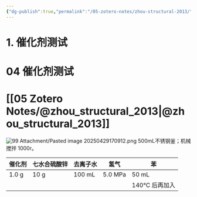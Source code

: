 ```yaml
---
{"dg-publish":true,"permalink":"/05-zotero-notes/zhou-structural-2013/","title":"Structural and catalytic properties of alkaline post-treated ru/ZrO₂ catalysts for partial hydrogenation of benzene to cyclohexene","tags":["ZoteroNotes"],"noteIcon":"","created":"2025-04-09T15:57","updated":"2025-07-01T11:57"}
---
```


# 1. 催化剂测试

<div class="transclusion internal-embed is-loaded"><div class="markdown-embed">

<div class="markdown-embed-title">

# 04 催化剂测试

</div>


# [[05 Zotero Notes/@zhou_structural_2013\|@zhou_structural_2013]]
![99 Attachment/Pasted image 20250429170912.png](/img/user/99%20Attachment/Pasted%20image%2020250429170912.png)
500mL不锈钢釜；机械搅拌 1000r。

| 催化剂   | 七水合硫酸锌 | 去离子水   | 氢气      | 苯          |
| ----- | ------ | ------ | ------- | ---------- |
| 1.0 g | 10 g   | 100 mL | 5.0 MPa | 50 mL      |
|       |        |        |         | 140°C 后再加入 |

</div></div>

